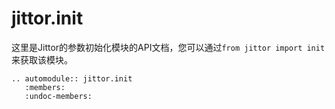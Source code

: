 jittor.init
=====================

这里是Jittor的参数初始化模块的API文档，您可以通过`from jittor import init`来获取该模块。

```eval_rst
.. automodule:: jittor.init
   :members:
   :undoc-members:
```
